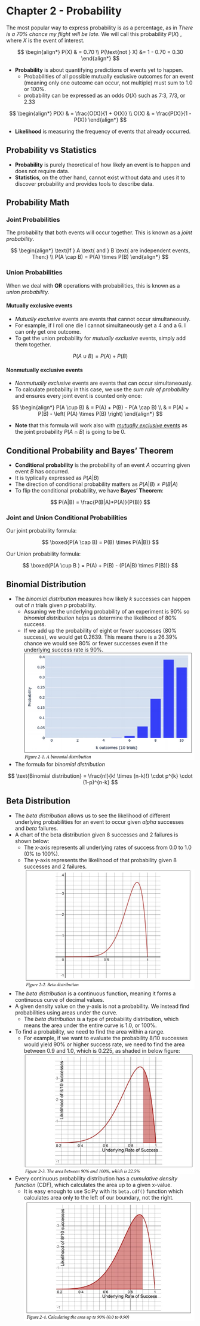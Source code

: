 # Chapter 2 - Probability
The most popular way to express probability is as a percentage, as in _There is a 70% chance my flight will be late._ We will call this probability $P(X)$ , where $X$ is the event of interest.

$$
\begin{align*}
P(X) & = 0.70 \\
P(\text{not } X) &= 1 - 0.70 = 0.30
\end{align*}
$$

* **Probability** is about quantifying predictions of events yet to happen.
    * Probabilities of all possible mutually exclusive outcomes for an event (meaning only one outcome can occur, not multiple) must sum to 1.0 or 100%.
    * probability can be expressed as an odds $O(X)$ such as 7:3, 7/3, or 2.33

$$
\begin{align*}
P(X) & = \frac{O(X)}{1 + O(X)} \\
O(X) & = \frac{P(X)}{1 - P(X)}
\end{align*}
$$

* **Likelihood** is measuring the frequency of events that already occurred.

## Probability vs Statistics
* **Probability** is purely theoretical of how likely an event is to happen and does not require data.
* **Statistics**, on the other hand, cannot exist without data and uses it to discover probability and provides tools to describe data.

## Probability Math
### Joint Probabilities
The probability that both events will occur together. This is known as a _joint probability_.

$$
\begin{align*}
\text{If } A \text{ and } B \text{ are independent events, Then:} \\
P(A \cap B) = P(A) \times P(B)
\end{align*}
$$
### Union Probabilities
When we deal with **OR** operations with probabilities, this is known as a _union probability_.
#### Mutually exclusive events
* _Mutually exclusive_ events are events that cannot occur simultaneously.
* For example, if I roll one die I cannot simultaneously get a 4 and a 6. I can only get one outcome.
* To get the union probability for _mutually exclusive_ events, simply add them together.

$$
P(A \cup B) = P(A) + P(B)
$$

#### Nonmutually exclusive events
* _Nonmutually exclusive_ events are events that can occur simultaneously.
* To calculate probability in this case, we use the _sum rule of probability_ and ensures every joint event is counted only once:

$$
\begin{align*}
P(A \cup B) & = P(A) + P(B) - P(A \cap B) \\
& = P(A) + P(B) - \left( P(A) \times P(B) \right)
\end{align*}
$$

* **Note** that this formula will work also with [_mutually exclusive_ events](#mutually-exclusive-events) as the joint probability $P(A \cap B)$ is going to be $0$.


## Conditional Probability and Bayes’ Theorem
* **Conditional probability** is the probability of an event $A$ occurring given event $B$ has occurred.
* It is typlically expressed as $P(A|B)$
* The direction of conditional probability matters as $P(A|B) \neq P(B|A)$
* To flip the conditional probability, we have **Bayes’ Theorem**:

$$
P(A|B) = \frac{P(B|A)*P(A)}{P(B)}
$$

### Joint and Union Conditional Probabilities
Our joint probability formula:

$$
\boxed{P(A \cap B) = P(B) \times P(A|B)}
$$

Our Union probability formula:

$$
\boxed{P(A \cup B ) = P(A) + P(B) - (P(A|B) \times P(B))}
$$

## Binomial Distribution
* The _binomial distribution_ measures how likely $k$ successes can happen out of $n$ trials given $p$ probability.
    * Assuning we the underlying probability of an experiment is 90% so _binomial distribution_ helps us determine the likelihood of 80% success.
    * If we add up the probability of eight or fewer successes (80% success), we would get 0.2639. This means there is a 26.39% chance we would see 80% or fewer successes even if the underlying success rate is 90%.
    ![binomial distribution](./images/binomial-distribution.jpg)
* The formula for _binomial distribution_

$$
\text{Binomial distribution} = \frac{n!}{k! \times (n-k)!} \cdot p^{k} \cdot (1-p)^{n-k}
$$

## Beta Distribution
* The _beta distribution_ allows us to see the likelihood of different underlying probabilities for an event to occur given _alpha_ successes and _beta_ failures.
* A chart of the beta distribution given 8 successes and 2 failures is shown below:
    * The x-axis represents all underlying rates of success from $0.0$ to $1.0$ (0% to 100%).
    * The y-axis represents the likelihood of that probability given 8 successes and 2 failures.
![Beta Distribution](./images/beta-distribution-01.jpg)  
* The _beta distribution_ is a continuous function, meaning it forms a continuous curve of decimal values.
* A given density value on the y-axis is not a probability. We instead find probabilities using areas under the curve.
    * The _beta distribution_ is a type of probability distribution, which means the area under the entire curve is $1.0$, or 100%.
* To find a probability, we need to find the area within a range.
    * For example, if we want to evaluate the probability 8/10 successes would yield 90% or higher success rate, we need to find the area between 0.9 and 1.0, which is 0.225, as shaded in below figure:
    ![The area between 90% and 100%, which is 22.5%](./images/beta-distribution-02.jpg)
* Every continuous probability distribution has a _cumulative density function_ (CDF), which calculates the area up to a given x-value.
    * It is easy enough to use SciPy with its `beta.cdf()` function which calculates area only to the left of our boundary, not the right.
    ![Calculating the area up to 90% (0.0 to 0.90)](./images/beta-distribution-03.jpg)  
    
